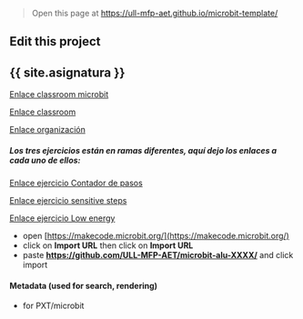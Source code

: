 
> Open this page at <https://ull-mfp-aet.github.io/microbit-template/>

## Edit this project

## {{ site.asignatura }}

[Enlace classroom microbit](https://classroom.github.com/classrooms/149103980-ull-mfp-aet-2324-alu0100773231/assignments/microbit-paola)

[Enlace classroom](https://classroom.github.com/classrooms) 

[Enlace organización](https://github.com/ull-mfp-aet-2324-alu0100773231)

##### Los tres ejercicios están en ramas diferentes, aquí dejo los enlaces a cada uno de ellos: 

[Enlace ejercicio Contador de pasos](https://github.com/ULL-MFP-AET-2324/microbit-paola-gonzalez-colli-0100773231/tree/master)

[Enlace ejercicio sensitive steps](https://github.com/ULL-MFP-AET-2324/microbit-paola-gonzalez-colli-0100773231/tree/Sensitive-Step-Counter)

[Enlace ejercicio Low energy](https://github.com/ULL-MFP-AET-2324/microbit-paola-gonzalez-colli-0100773231/tree/low-energy)



* open [https://makecode.microbit.org/](https://makecode.microbit.org/)
* click on **Import URL** then click on **Import URL**
* paste **https://github.com/ULL-MFP-AET/microbit-alu-XXXX/** and click import

#### Metadata (used for search, rendering)

* for PXT/microbit


<script src="https://makecode.com/gh-pages-embed.js">
</script>
<script>makeCodeRender("{{ site.makecode.home_url }}", "{{ site.github.owner_name }}/{{ site.github.repository_name }}");
</script>
